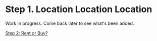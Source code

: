 # Step 1. Location Location Location

Work in progress. Come back later to see what's been added.

[Step 2: Rent or Buy?](hosting/)  
